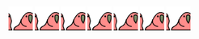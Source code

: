 <span>
<img src="https://github.com/ChrisChrisLoLo/ChrisChrisLoLo/blob/main/congaparrot.gif?raw=true" width="48" style="">
<img src="https://github.com/ChrisChrisLoLo/ChrisChrisLoLo/blob/main/congaparrot.gif?raw=true" width="48">
<img src="https://github.com/ChrisChrisLoLo/ChrisChrisLoLo/blob/main/congaparrot.gif?raw=true" width="48">
<img src="https://github.com/ChrisChrisLoLo/ChrisChrisLoLo/blob/main/congaparrot.gif?raw=true" width="48">
<img src="https://github.com/ChrisChrisLoLo/ChrisChrisLoLo/blob/main/congaparrot.gif?raw=true" width="48">
<img src="https://github.com/ChrisChrisLoLo/ChrisChrisLoLo/blob/main/congaparrot.gif?raw=true" width="48">
<img src="https://github.com/ChrisChrisLoLo/ChrisChrisLoLo/blob/main/congaparrot.gif?raw=true" width="48">
</span>

<!--
**ChrisChrisLoLo/ChrisChrisLoLo** is a ✨ _special_ ✨ repository because its `README.md` (this file) appears on your GitHub profile.

Here are some ideas to get you started:

- 🔭 I’m currently working on ...
- 🌱 I’m currently learning ...
- 👯 I’m looking to collaborate on ...
- 🤔 I’m looking for help with ...
- 💬 Ask me about ...
- 📫 How to reach me: ...
- 😄 Pronouns: ...
- ⚡ Fun fact: ...
-->
